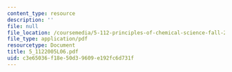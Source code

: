 ```yaml
---
content_type: resource
description: ''
file: null
file_location: /coursemedia/5-112-principles-of-chemical-science-fall-2005/c3e65036f18e50d39609e192fc6d731f_5_1122005L06.pdf
file_type: application/pdf
resourcetype: Document
title: 5_1122005L06.pdf
uid: c3e65036-f18e-50d3-9609-e192fc6d731f
---
```

